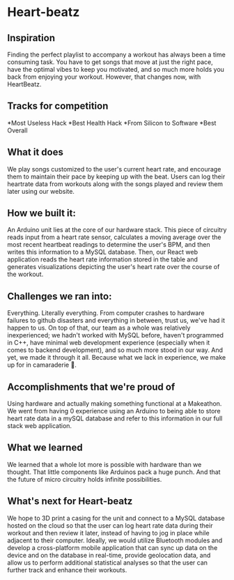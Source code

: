 # Heart-beatz
## Inspiration
Finding the perfect playlist to accompany a workout has always been a time consuming task. You have to get songs that move at just the right pace, have the optimal vibes to keep you motivated, and so much more holds you back from enjoying your workout. However, that changes now, with HeartBeatz.

## Tracks for competition
*Most Useless Hack
*Best Health Hack
*From Silicon to Software 
*Best Overall

## What it does
We play songs customized to the user's current heart rate, and encourage them to maintain their pace by keeping up with the beat. Users can log their heartrate data from workouts along with the songs played and review them later using our website. 

## How we built it: 
An Arduino unit lies at the core of our hardware stack. This piece of circuitry reads input from a heart rate sensor, calculates a moving average over the most recent heartbeat readings to determine the user's BPM, and then writes this information to a MySQL database. Then, our React web application reads the heart rate information stored in the table and generates visualizations depicting the user's heart rate over the course of the workout. 

## Challenges we ran into: 
Everything.
Literally everything. 
From computer crashes to hardware failures to github disasters and everything in between, trust us, we've had it happen to us. 
On top of that, our team as a whole was relatively inexperienced; we hadn't worked with MySQL before, haven't programmed in C++, have minimal web development experience (especially when it comes to backend development), and so much more stood in our way. 
And yet, we made it through it all. Because what we lack in experience, we make up for in camaraderie 💙.  

## Accomplishments that we're proud of
Using hardware and actually making something functional at a Makeathon. We went from having 0 experience using an Arduino to being able to store heart rate data in a mySQL database and refer to this information in our full stack web application. 

## What we learned
We learned that a whole lot more is possible with hardware than we thought. That little components like Arduinos pack a huge punch. And that the future of micro circuitry holds infinite possibilities.

## What's next for Heart-beatz
We hope to 3D print a casing for the unit and connect to a MySQL database hosted on the cloud so that the user can log heart rate data during their workout and then review it later, instead of having to jog in place while adjacent to their computer. Ideally, we would utilize Bluetooth modules and develop a cross-platform mobile application that can sync up data on the device and on the database in real-time, provide geolocation data, and allow us to perform additional statistical analyses so that the user can further track and enhance their workouts. 
